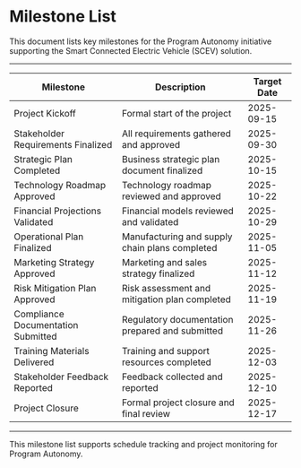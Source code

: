 # Milestone List

This document lists key milestones for the Program Autonomy initiative supporting the Smart Connected Electric Vehicle (SCEV) solution.

---

| Milestone                                 | Description                                      | Target Date      |
|--------------------------------------------|--------------------------------------------------|------------------|
| Project Kickoff                           | Formal start of the project                      | 2025-09-15       |
| Stakeholder Requirements Finalized         | All requirements gathered and approved           | 2025-09-30       |
| Strategic Plan Completed                   | Business strategic plan document finalized       | 2025-10-15       |
| Technology Roadmap Approved                | Technology roadmap reviewed and approved         | 2025-10-22       |
| Financial Projections Validated            | Financial models reviewed and validated          | 2025-10-29       |
| Operational Plan Finalized                 | Manufacturing and supply chain plans completed   | 2025-11-05       |
| Marketing Strategy Approved                | Marketing and sales strategy finalized           | 2025-11-12       |
| Risk Mitigation Plan Approved              | Risk assessment and mitigation plan completed    | 2025-11-19       |
| Compliance Documentation Submitted         | Regulatory documentation prepared and submitted  | 2025-11-26       |
| Training Materials Delivered               | Training and support resources completed         | 2025-12-03       |
| Stakeholder Feedback Reported              | Feedback collected and reported                  | 2025-12-10       |
| Project Closure                           | Formal project closure and final review          | 2025-12-17       |

---

This milestone list supports schedule tracking and project monitoring for Program Autonomy.
